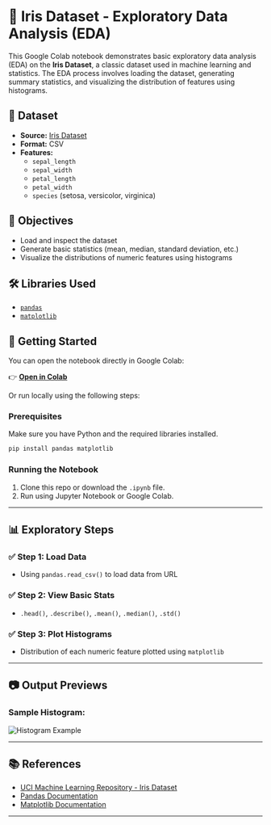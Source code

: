 # 🌼 Iris Dataset - Exploratory Data Analysis (EDA)

This Google Colab notebook demonstrates basic exploratory data analysis (EDA) on the **Iris Dataset**, a classic dataset used in machine learning and statistics. The EDA process involves loading the dataset, generating summary statistics, and visualizing the distribution of features using histograms.

## 📁 Dataset

- **Source:** [Iris Dataset](https://bit.ly/4nejNue)
- **Format:** CSV
- **Features:**
  - `sepal_length`
  - `sepal_width`
  - `petal_length`
  - `petal_width`
  - `species` (setosa, versicolor, virginica)

## 📌 Objectives

- Load and inspect the dataset
- Generate basic statistics (mean, median, standard deviation, etc.)
- Visualize the distributions of numeric features using histograms

## 🛠️ Libraries Used

- [`pandas`](https://pandas.pydata.org/)
- [`matplotlib`](https://matplotlib.org/)

## 🚀 Getting Started

You can open the notebook directly in Google Colab:

👉 **[Open in Colab](https://colab.research.google.com/drive/19yB3LkREChnIIPWi2X0Da2fPiSqfW4sz#scrollTo=J5LX23h7wFjr)**

Or run locally using the following steps:

### Prerequisites

Make sure you have Python and the required libraries installed.

```bash
pip install pandas matplotlib
```

### Running the Notebook

1. Clone this repo or download the `.ipynb` file.
2. Run using Jupyter Notebook or Google Colab.

---

## 📊 Exploratory Steps

### ✅ Step 1: Load Data
- Using `pandas.read_csv()` to load data from URL

### ✅ Step 2: View Basic Stats
- `.head()`, `.describe()`, `.mean()`, `.median()`, `.std()`

### ✅ Step 3: Plot Histograms
- Distribution of each numeric feature plotted using `matplotlib`

---

## 📷 Output Previews

### Sample Histogram:

![Histogram Example](https://matplotlib.org/stable/_images/sphx_glr_histogram_001.png)

---

## 📚 References

- [UCI Machine Learning Repository - Iris Dataset](https://archive.ics.uci.edu/ml/datasets/iris)
- [Pandas Documentation](https://pandas.pydata.org/docs/)
- [Matplotlib Documentation](https://matplotlib.org/stable/index.html)

---
